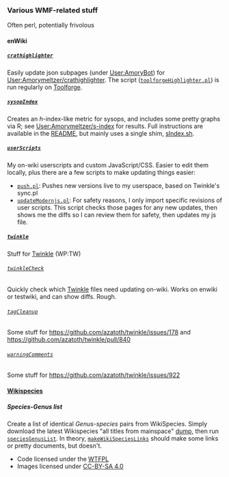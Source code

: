 ### Various WMF-related stuff
Often perl, potentially frivolous

#### enWiki
##### [`crathighlighter`](./crathighlighter/)
Easily update json subpages (under [User:AmoryBot](https://en.wikipedia.org/wiki/User:AmoryBot)) for [User:Amorymeltzer/crathighlighter](https://en.wikipedia.org/wiki/User:Amorymeltzer/crathighlighter).  The script ([`toolforgeHighlighter.pl`](./crathighlighter/toolforgeHighlighter.pl)) is run regularly on [Toolforge](https://wikitech.wikimedia.org/wiki/Portal:Toolforge).
##### [`sysopIndex`](./sysopIndex/)
Creates an *h*-index-like metric for sysops, and includes some pretty graphs via R; see [User:Amorymeltzer/s-index](https://en.wikipedia.org/wiki/User:Amorymeltzer/s-index) for results.  Full instructions are available in the [README](./sysopIndex/README.md), but mainly uses a single shim, [sIndex.sh](./sysopIndex/sIndex.sh).
##### [`userScripts`](./userScripts/)
My on-wiki userscripts and custom JavaScript/CSS.  Easier to edit them locally, plus there are a few scripts to make updating things easier:
- [`push.pl`](./userScripts/push.pl): Pushes new versions live to my userspace, based on Twinkle's sync.pl
- [`updateModernjs.pl`](./userScripts/updateModernjs.pl): For safety reasons, I only import specific revisions of user scripts.  This script checks those pages for any new updates, then shows me the diffs so I can review them for safety, then updates my js file.
##### [`twinkle`](./twinkle/)
Stuff for [Twinkle](https://github.com/azatoth/twinkle) (WP:TW)
###### [`twinkleCheck`](./twinkle/twinkleCheck.pl)
Quickly check which [Twinkle](https://github.com/azatoth/twinkle/) files need updating on-wiki.  Works on enwiki or testwiki, and can show diffs.  Rough.
###### [`tagCleanup`](./twinkle/tagCleanup/)
Some stuff for https://github.com/azatoth/twinkle/issues/178 and https://github.com/azatoth/twinkle/pull/840
###### [`warningComments`](./twinkle/warningComments/)
Some stuff for https://github.com/azatoth/twinkle/issues/922

#### [Wikispecies](./wikispecies/)
##### Species-Genus list
Create a list of identical *Genus-species* pairs from WikiSpecies.  Simply download the latest Wikispecies "all titles from mainspace" [dump](http://dumps.wikimedia.org/backup-index.html), then run [`speciesGenusList`](./wikispecies/speciesGenusList.pl).  In theory, [`makeWikiSpeciesLinks`](./wikispecies/makeWikiSpeciesLinks.pl) should make some links or pretty documents, but doesn't.

* Code licensed under the [WTFPL](http://www.wtfpl.net/)
* Images licensed under [CC-BY-SA 4.0](https://creativecommons.org/licenses/by-sa/4.0/)
